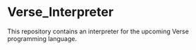 # Verse_Interpreter
This repository contains an interpreter for the upcoming Verse programming language.
